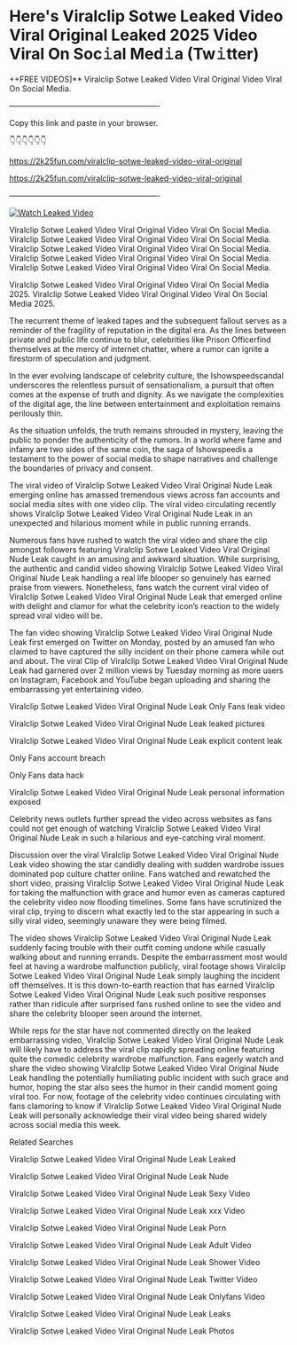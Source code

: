 # Here's Viralclip Sotwe Leaked Video Viral Original Leaked 2025 Video Viral On Soc𝚒al Med𝚒a (Tw𝚒tter)

++FREE VIDEOS]** Viralclip Sotwe Leaked Video Viral Original Video Viral On Social Media.

———————————————————-

Copy this link and paste in your browser.

👇👇👇👇👇👇

https://2k25fun.com/viralclip-sotwe-leaked-video-viral-original

https://2k25fun.com/viralclip-sotwe-leaked-video-viral-original

———————————————————-

[![Watch Leaked Video](https://miro.medium.com/v2/resize:fit:828/format:webp/1*cilzJN44JGOrTw9NJCrNHA.gif "Watch Leaked Video")](https://2k25fun.com/viralclip-sotwe-leaked-video-viral-original)

Viralclip Sotwe Leaked Video Viral Original Video Viral On Social Media. Viralclip Sotwe Leaked Video Viral Original Video Viral On Social Media. Viralclip Sotwe Leaked Video Viral Original Video Viral On Social Media. Viralclip Sotwe Leaked Video Viral Original Video Viral On Social Media. Viralclip Sotwe Leaked Video Viral Original Video Viral On Social Media.

Viralclip Sotwe Leaked Video Viral Original Video Viral On Social Media 2025. Viralclip Sotwe Leaked Video Viral Original Video Viral On Social Media 2025.

The recurrent theme of leaked tapes and the subsequent fallout serves as a reminder of the fragility of reputation in the digital era. As the lines between private and public life continue to blur, celebrities like Prison Officerfind themselves at the mercy of internet chatter, where a rumor can ignite a firestorm of speculation and judgment.

In the ever evolving landscape of celebrity culture, the Ishowspeedscandal underscores the relentless pursuit of sensationalism, a pursuit that often comes at the expense of truth and dignity. As we navigate the complexities of the digital age, the line between entertainment and exploitation remains perilously thin.

As the situation unfolds, the truth remains shrouded in mystery, leaving the public to ponder the authenticity of the rumors. In a world where fame and infamy are two sides of the same coin, the saga of Ishowspeedis a testament to the power of social media to shape narratives and challenge the boundaries of privacy and consent.

The viral video of Viralclip Sotwe Leaked Video Viral Original Nude Leak emerging online has amassed tremendous views across fan accounts and social media sites with one video clip. The viral video circulating recently shows Viralclip Sotwe Leaked Video Viral Original Nude Leak in an unexpected and hilarious moment while in public running errands.

Numerous fans have rushed to watch the viral video and share the clip amongst followers featuring Viralclip Sotwe Leaked Video Viral Original Nude Leak caught in an amusing and awkward situation. While surprising, the authentic and candid video showing Viralclip Sotwe Leaked Video Viral Original Nude Leak handling a real life blooper so genuinely has earned praise from viewers. Nonetheless, fans watch the current viral video of Viralclip Sotwe Leaked Video Viral Original Nude Leak that emerged online with delight and clamor for what the celebrity icon’s reaction to the widely spread viral video will be.

The fan video showing Viralclip Sotwe Leaked Video Viral Original Nude Leak first emerged on Twitter on Monday, posted by an amused fan who claimed to have captured the silly incident on their phone camera while out and about. The viral Clip of Viralclip Sotwe Leaked Video Viral Original Nude Leak had garnered over 2 million views by Tuesday morning as more users on Instagram, Facebook and YouTube began uploading and sharing the embarrassing yet entertaining video.

Viralclip Sotwe Leaked Video Viral Original Nude Leak Only Fans leak video

Viralclip Sotwe Leaked Video Viral Original Nude Leak leaked pictures

Viralclip Sotwe Leaked Video Viral Original Nude Leak explicit content leak

Only Fans account breach

Only Fans data hack

Viralclip Sotwe Leaked Video Viral Original Nude Leak personal information exposed

Celebrity news outlets further spread the video across websites as fans could not get enough of watching Viralclip Sotwe Leaked Video Viral Original Nude Leak in such a hilarious and eye-catching viral moment.

Discussion over the viral Viralclip Sotwe Leaked Video Viral Original Nude Leak video showing the star candidly dealing with sudden wardrobe issues dominated pop culture chatter online. Fans watched and rewatched the short video, praising Viralclip Sotwe Leaked Video Viral Original Nude Leak for taking the malfunction with grace and humor even as cameras captured the celebrity video now flooding timelines. Some fans have scrutinized the viral clip, trying to discern what exactly led to the star appearing in such a silly viral video, seemingly unaware they were being filmed.

The video shows Viralclip Sotwe Leaked Video Viral Original Nude Leak suddenly facing trouble with their outfit coming undone while casually walking about and running errands. Despite the embarrassment most would feel at having a wardrobe malfunction publicly, viral footage shows Viralclip Sotwe Leaked Video Viral Original Nude Leak simply laughing the incident off themselves. It is this down-to-earth reaction that has earned Viralclip Sotwe Leaked Video Viral Original Nude Leak such positive responses rather than ridicule after surprised fans rushed online to see the video and share the celebrity blooper seen around the internet.

While reps for the star have not commented directly on the leaked embarrassing video, Viralclip Sotwe Leaked Video Viral Original Nude Leak will likely have to address the viral clip rapidly spreading online featuring quite the comedic celebrity wardrobe malfunction. Fans eagerly watch and share the video showing Viralclip Sotwe Leaked Video Viral Original Nude Leak handling the potentially humiliating public incident with such grace and humor, hoping the star also sees the humor in their candid moment going viral too. For now, footage of the celebrity video continues circulating with fans clamoring to know if Viralclip Sotwe Leaked Video Viral Original Nude Leak will personally acknowledge their viral video being shared widely across social media this week.

Related Searches

Viralclip Sotwe Leaked Video Viral Original Nude Leak Leaked

Viralclip Sotwe Leaked Video Viral Original Nude Leak Nude

Viralclip Sotwe Leaked Video Viral Original Nude Leak Sexy Video

Viralclip Sotwe Leaked Video Viral Original Nude Leak xxx Video

Viralclip Sotwe Leaked Video Viral Original Nude Leak Porn

Viralclip Sotwe Leaked Video Viral Original Nude Leak Adult Video

Viralclip Sotwe Leaked Video Viral Original Nude Leak Shower Video

Viralclip Sotwe Leaked Video Viral Original Nude Leak Twitter Video

Viralclip Sotwe Leaked Video Viral Original Nude Leak Onlyfans Video

Viralclip Sotwe Leaked Video Viral Original Nude Leak Leaks

Viralclip Sotwe Leaked Video Viral Original Nude Leak Photos